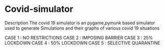 # Covid-simulator
Description
The covid 19 simulator is an pygame,pymunk based simulator used to generate 
Simulations and their graphs of various covid 19 situations 

CASE 1 : NO RESTRICTIONS 
CASE 2 : IMPOSING BARRIER
 CASE 3 : 25% LOCKDOWN
 CASE 4 : 50% LOCKDOWN
 CASE 5 : SELECTIVE QUARANTINE	
